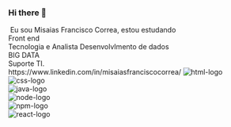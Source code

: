 ### Hi there 👋
<img src="" class="my-photo">
Eu sou <span>Misaias Francisco Correa</span>, estou estudando <br>Front end <br> Tecnologia e  Analista DesenvolvImento de dados <br> BIG DATA <br> Suporte TI.
<br>https://www.linkedin.com/in/misaiasfranciscocorrea/
<img src="https://img.shields.io/badge/HTML-239120?style=for-the-badge&logo=html5&logoColor=white" alt="html-logo"><br>
<img src="https://img.shields.io/badge/CSS-239120?&style=for-the-badge&logo=css3&logoColor=white" alt="css-logo"><br>
<img src="https://img.shields.io/badge/JavaScript-F7DF1E?style=for-the-badge&logo=javascript&logoColor=black" alt="java-logo"><br>
<img src="" alt="node-logo"><br>
<img src="https://img.shields.io/npm/v/npm.svg?logo=nodedotjs" alt="npm-logo"><br>
<img src="C:\Users\mfcorrea.XPTPRO\Downloads\icons8-react-100" alt="react-logo"><br>





